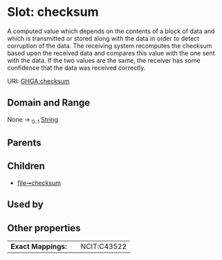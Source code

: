 
# Slot: checksum


A computed value which depends on the contents of a block of data and which is transmitted or stored along with the data in order to detect corruption of the data. The receiving system recomputes the checksum based upon the received data and compares this value with the one sent with the data. If the two values are the same, the receiver has some confidence that the data was received correctly.

URI: [GHGA:checksum](https://w3id.org/GHGA/checksum)


## Domain and Range

None &#8594;  <sub>0..1</sub> [String](types/String.md)

## Parents


## Children

 *  [file➞checksum](file_checksum.md)

## Used by


## Other properties

|  |  |  |
| --- | --- | --- |
| **Exact Mappings:** | | NCIT:C43522 |

